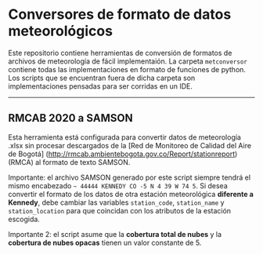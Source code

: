 # Conversores de formato de datos meteorológicos

Este repositorio contiene herramientas de conversión de formatos de archivos de meteorología de fácil implementaión. La carpeta  `metconversor` contiene todas las implementaciones en formato de funciones de python. Los scripts que se encuentran fuera de dicha carpeta son implementaciones pensadas para ser corridas en un IDE.

---
## RMCAB 2020 a SAMSON
Esta herramienta está configurada para convertir datos de meteorología .xlsx sin procesar descargados de la [Red de Monitoreo de Calidad del Aire de Bogotá] (http://rmcab.ambientebogota.gov.co/Report/stationreport) (RMCA) al formato de texto SAMSON.

Importante: el archivo SAMSON generado por este script siempre tendrá el mismo encabezado `~ 44444 KENNEDY CO -5 N 4 39 W 74 5`. Si desea convertir el formato de los datos de otra estación meteorológica **diferente a Kennedy**, debe cambiar las variables `station_code`, `station_name` y `station_location` para que coincidan con los atributos de la estación escogida.

Importante 2: el script asume que la **cobertura total de nubes** y la **cobertura de nubes opacas** tienen un valor constante de 5.
